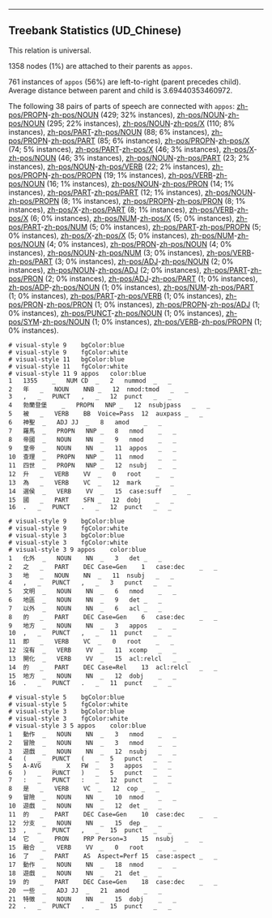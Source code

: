 

--------------------------------------------------------------------------------

## Treebank Statistics (UD_Chinese)

This relation is universal.

1358 nodes (1%) are attached to their parents as `appos`.

761 instances of `appos` (56%) are left-to-right (parent precedes child).
Average distance between parent and child is 3.69440353460972.

The following 38 pairs of parts of speech are connected with `appos`: [zh-pos/PROPN]()-[zh-pos/NOUN]() (429; 32% instances), [zh-pos/NOUN]()-[zh-pos/NOUN]() (295; 22% instances), [zh-pos/NOUN]()-[zh-pos/X]() (110; 8% instances), [zh-pos/PART]()-[zh-pos/NOUN]() (88; 6% instances), [zh-pos/PROPN]()-[zh-pos/PART]() (85; 6% instances), [zh-pos/PROPN]()-[zh-pos/X]() (74; 5% instances), [zh-pos/PART]()-[zh-pos/X]() (46; 3% instances), [zh-pos/X]()-[zh-pos/NOUN]() (46; 3% instances), [zh-pos/NOUN]()-[zh-pos/PART]() (23; 2% instances), [zh-pos/NOUN]()-[zh-pos/VERB]() (22; 2% instances), [zh-pos/PROPN]()-[zh-pos/PROPN]() (19; 1% instances), [zh-pos/VERB]()-[zh-pos/NOUN]() (16; 1% instances), [zh-pos/NOUN]()-[zh-pos/PRON]() (14; 1% instances), [zh-pos/PART]()-[zh-pos/PART]() (12; 1% instances), [zh-pos/NOUN]()-[zh-pos/PROPN]() (8; 1% instances), [zh-pos/PROPN]()-[zh-pos/PRON]() (8; 1% instances), [zh-pos/X]()-[zh-pos/PART]() (8; 1% instances), [zh-pos/VERB]()-[zh-pos/X]() (6; 0% instances), [zh-pos/NUM]()-[zh-pos/X]() (5; 0% instances), [zh-pos/PART]()-[zh-pos/NUM]() (5; 0% instances), [zh-pos/PART]()-[zh-pos/PROPN]() (5; 0% instances), [zh-pos/X]()-[zh-pos/X]() (5; 0% instances), [zh-pos/NUM]()-[zh-pos/NOUN]() (4; 0% instances), [zh-pos/PRON]()-[zh-pos/NOUN]() (4; 0% instances), [zh-pos/NOUN]()-[zh-pos/NUM]() (3; 0% instances), [zh-pos/VERB]()-[zh-pos/PART]() (3; 0% instances), [zh-pos/ADJ]()-[zh-pos/NOUN]() (2; 0% instances), [zh-pos/NOUN]()-[zh-pos/ADJ]() (2; 0% instances), [zh-pos/PART]()-[zh-pos/PRON]() (2; 0% instances), [zh-pos/ADJ]()-[zh-pos/PART]() (1; 0% instances), [zh-pos/ADP]()-[zh-pos/NOUN]() (1; 0% instances), [zh-pos/NUM]()-[zh-pos/PART]() (1; 0% instances), [zh-pos/PART]()-[zh-pos/VERB]() (1; 0% instances), [zh-pos/PRON]()-[zh-pos/PRON]() (1; 0% instances), [zh-pos/PROPN]()-[zh-pos/ADJ]() (1; 0% instances), [zh-pos/PUNCT]()-[zh-pos/NOUN]() (1; 0% instances), [zh-pos/SYM]()-[zh-pos/NOUN]() (1; 0% instances), [zh-pos/VERB]()-[zh-pos/PROPN]() (1; 0% instances).


~~~ conllu
# visual-style 9	bgColor:blue
# visual-style 9	fgColor:white
# visual-style 11	bgColor:blue
# visual-style 11	fgColor:white
# visual-style 11 9 appos	color:blue
1	1355	_	NUM	CD	_	2	nummod	_	_
2	年	_	NOUN	NNB	_	12	nmod:tmod	_	_
3	,	_	PUNCT	,	_	12	punct	_	_
4	勃蘭登堡	_	PROPN	NNP	_	12	nsubjpass	_	_
5	被	_	VERB	BB	Voice=Pass	12	auxpass	_	_
6	神聖	_	ADJ	JJ	_	8	amod	_	_
7	羅馬	_	PROPN	NNP	_	8	nmod	_	_
8	帝國	_	NOUN	NN	_	9	nmod	_	_
9	皇帝	_	NOUN	NN	_	11	appos	_	_
10	查理	_	PROPN	NNP	_	11	nmod	_	_
11	四世	_	PROPN	NNP	_	12	nsubj	_	_
12	升	_	VERB	VV	_	0	root	_	_
13	為	_	VERB	VC	_	12	mark	_	_
14	選侯	_	VERB	VV	_	15	case:suff	_	_
15	國	_	PART	SFN	_	12	dobj	_	_
16	.	_	PUNCT	.	_	12	punct	_	_

~~~


~~~ conllu
# visual-style 9	bgColor:blue
# visual-style 9	fgColor:white
# visual-style 3	bgColor:blue
# visual-style 3	fgColor:white
# visual-style 3 9 appos	color:blue
1	化外	_	NOUN	NN	_	3	det	_	_
2	之	_	PART	DEC	Case=Gen	1	case:dec	_	_
3	地	_	NOUN	NN	_	11	nsubj	_	_
4	,	_	PUNCT	,	_	3	punct	_	_
5	文明	_	NOUN	NN	_	6	nmod	_	_
6	地區	_	NOUN	NN	_	9	det	_	_
7	以外	_	NOUN	NN	_	6	acl	_	_
8	的	_	PART	DEC	Case=Gen	6	case:dec	_	_
9	地方	_	NOUN	NN	_	3	appos	_	_
10	,	_	PUNCT	,	_	11	punct	_	_
11	即	_	VERB	VC	_	0	root	_	_
12	沒有	_	VERB	VV	_	11	xcomp	_	_
13	開化	_	VERB	VV	_	15	acl:relcl	_	_
14	的	_	PART	DEC	Case=Rel	13	acl:relcl	_	_
15	地方	_	NOUN	NN	_	12	dobj	_	_
16	.	_	PUNCT	.	_	11	punct	_	_

~~~


~~~ conllu
# visual-style 5	bgColor:blue
# visual-style 5	fgColor:white
# visual-style 3	bgColor:blue
# visual-style 3	fgColor:white
# visual-style 3 5 appos	color:blue
1	動作	_	NOUN	NN	_	3	nmod	_	_
2	冒險	_	NOUN	NN	_	3	nmod	_	_
3	遊戲	_	NOUN	NN	_	12	nsubj	_	_
4	(	_	PUNCT	(	_	5	punct	_	_
5	A-AVG	_	X	FW	_	3	appos	_	_
6	)	_	PUNCT	)	_	5	punct	_	_
7	:	_	PUNCT	:	_	12	punct	_	_
8	是	_	VERB	VC	_	12	cop	_	_
9	冒險	_	NOUN	NN	_	10	nmod	_	_
10	遊戲	_	NOUN	NN	_	12	det	_	_
11	的	_	PART	DEC	Case=Gen	10	case:dec	_	_
12	分支	_	NOUN	NN	_	15	dep	_	_
13	,	_	PUNCT	,	_	15	punct	_	_
14	它	_	PRON	PRP	Person=3	15	nsubj	_	_
15	融合	_	VERB	VV	_	0	root	_	_
16	了	_	PART	AS	Aspect=Perf	15	case:aspect	_	_
17	動作	_	NOUN	NN	_	18	nmod	_	_
18	遊戲	_	NOUN	NN	_	21	det	_	_
19	的	_	PART	DEC	Case=Gen	18	case:dec	_	_
20	一些	_	ADJ	JJ	_	21	amod	_	_
21	特徵	_	NOUN	NN	_	15	dobj	_	_
22	.	_	PUNCT	.	_	15	punct	_	_

~~~


